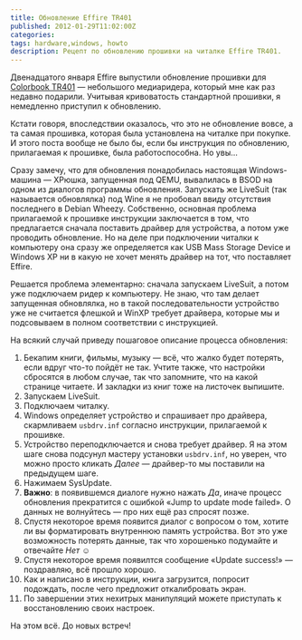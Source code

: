 ```yaml
---
title: Обновление Effire TR401
published: 2012-01-29T11:02:00Z
categories: 
tags: hardware,windows, howto
description: Рецепт по обновлению прошивки на читалке Effire TR401.
---
```


Двенадцатого января Effire выпустили обновление прошивки для <a href='http://effire.ru/catalogue/ebooks/colorbook_tr401/'>Colorbook TR401</a> — небольшого медиаридера, который мне как раз недавно подарили. Учитывая кривоватость стандартной прошивки, я немедленно приступил к обновлению.

Кстати говоря, впоследствии оказалось, что это не обновление вовсе, а та самая прошивка, которая была установлена на читалке при покупке. И этого поста вообще не было бы, если бы инструкция по обновлению, прилагаемая к прошивке, была работоспособна. Но увы…

Сразу замечу, что для обновления понадобилась настоящая Windows-машина — XPюшка, запущенная под QEMU, вывалилась в BSOD на одном из диалогов программы обновления. Запускать же LiveSuit (так называется обновлялка) под Wine я не пробовал ввиду отсутствия последнего в Debian Wheezy.
<a name='more'></a>
Собственно, основная проблема прилагаемой к прошивке инструкции заключается в том, что предлагается сначала поставить драйвер для устройства, а потом уже проводить обновление. Но на деле при подключении читалки к компьютеру она сразу же определяется как USB Mass Storage Device и Windows XP ни в какую не хочет менять драйвер на тот, что поставляет Effire.

Решается проблема элементарно: сначала запускаем LiveSuit, а потом уже подключаем ридер к компьютеру. Не знаю, что там делает запущенная обновлялка, но в такой последовательности устройство уже не считается флешкой и WinXP требует драйвера, которые мы и подсовываем в полном соответствии с инструкцией.

На всякий случай приведу пошаговое описание процесса обновления:

<ol><li>Бекапим книги, фильмы, музыку — всё, что жалко будет потерять, если вдруг что-то пойдёт не так. Учтите также, что настройки сбросятся в любом случае, так что запомните, что на какой странице читаете. И закладки из книг тоже на листочек выпишите.</li><li>Запускаем LiveSuit.</li><li>Подключаем читалку.</li><li>Windows определяет устройство и спрашивает про драйвера, скармливаем <code>usbdrv.inf</code> согласно инструкции, прилагаемой к прошивке.</li><li>Устройство переподключается и снова требует драйвер. Я на этом шаге снова подсунул мастеру установки <code>usbdrv.inf</code>, но уверен, что можно просто кликать <i>Далее</i> — драйвер-то мы поставили на предыдущем шаге.</li><li>Нажимаем SysUpdate.</li><li><b>Важно</b>: в появившемся диалоге нужно нажать <i>Да</i>, иначе процесс обновления прекратится с ошибкой «Jump to update mode failed». О данных не волнуйтесь — про них ещё раз спросят позже.</li><li>Спустя некоторое время появится диалог с вопросом о том, хотите ли вы форматировать внутреннюю память устройства. Вот это уже возможность потерять данные, так что хорошенько подумайте и отвечайте <i>Нет</i> ☺</li><li>Спустя некоторое время появилтся сообщение «Update success!» — поздравляю, всё прошло хорошо.</li><li>Как и написано в инструкции, книга загрузится, попросит подождать, после чего предложит откалибровать экран.</li><li>По завершении этих нехитрых манипуляций можете приступать к восстановлению своих настроек.</li></ol>

На этом всё. До новых встреч!
